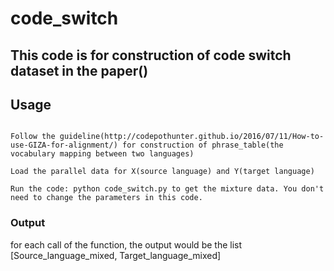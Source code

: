 # code_switch

## This code is for construction of code switch dataset in the paper()

## Usage

```

Follow the guideline(http://codepothunter.github.io/2016/07/11/How-to-use-GIZA-for-alignment/) for construction of phrase_table(the vocabulary mapping between two languages)

Load the parallel data for X(source language) and Y(target language)

Run the code: python code_switch.py to get the mixture data. You don't need to change the parameters in this code.

```

### Output

for each call of the function, the output would be the list [Source_language_mixed, Target_language_mixed]

